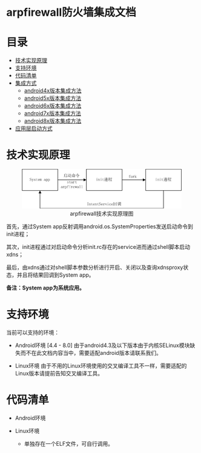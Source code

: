 # arpfirewall防火墙集成文档

# 目录
* [技术实现原理](#技术实现原理)
* [支持环境](#支持环境)
* [代码清单](#代码清单)
* [集成方式](#集成方式)
    * [android4x版本集成方法](#android4x版本集成方法)
    * [android5x版本集成方法](#android5x版本集成方法)
    * [android6x版本集成方法](#android6x版本集成方法)
    * [android7x版本集成方法](#android7x版本集成方法)
    * [android8x版本集成方法](#android8x版本集成方法)
* [应用层启动方式](#应用层启动方式)
# 技术实现原理

<div align=center><img src="https://github.com/baidutvsafe/baidutvsafe.github.io/blob/master/image/arpfirewall%E9%98%B2%E7%81%AB%E5%A2%99%E6%8A%80%E6%9C%AF%E5%8E%9F%E7%90%86.png"/></div>
<div align=center>arpfirewall技术实现原理图</div>

首先，通过System app反射调用android.os.SystemProperties发送启动命令到init进程；

其次，init进程通过对启动命令分析init.rc存在的service进而通过shell脚本启动xdns；

最后，由xdns通过对shell脚本参数分析进行开启、关闭以及查询xdnsproxy状态，并且将结果回调到System app。

__备注：System app为系统应用。__

# 支持环境
当前可以支持的环境：
* Android环境 [4.4 - 8.0]
由于android4.3及以下版本由于内核SELinux模块缺失而不在此文档内容当中，需要适配android版本请联系我们。

* Linux环境
由于不用的Linux环境使用的交叉编译工具不一样，需要适配的Linux版本请提前告知交叉编译工具。

# 代码清单
* Android环境


* Linux环境
   * 单独存在一个ELF文件，可自行调用。
